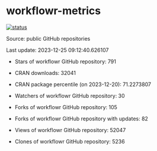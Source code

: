 
<!-- README.md is generated from README.Rmd. Please edit that file -->

# workflowr-metrics

[![status](https://github.com/workflowr/workflowr-metrics/workflows/metrics/badge.svg)](https://github.com/workflowr/workflowr-metrics/actions/workflows/metrics.yaml)

Source: public GitHub repositories

Last update: 2023-12-25 09:12:40.626107

<!--





* Weekly active projects (unique users):  ()

* Monthly active projects (unique users):  ()

* Number of workflowr projects on GitHub: 


-->

  - Stars of workflowr GitHub repository: 791

  - CRAN downloads: 32041

  - CRAN package percentile (on 2023-12-20): 71.2273807

  - Watchers of workflowr GitHub repository: 30

  - Forks of workflowr GitHub repository: 105

  - Forks of workflowr GitHub repository with updates: 82

  - Views of workflowr GitHub repository: 52047

  - Clones of workflowr GitHub repository: 5236
